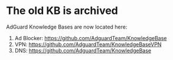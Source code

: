 # The old KB is archived

AdGuard Knowledge Bases are now located here:

1. Ad Blocker: https://github.com/AdguardTeam/KnowledgeBase
2. VPN: https://github.com/AdguardTeam/KnowledgeBaseVPN
3. DNS: https://github.com/AdguardTeam/KnowledgeBase
